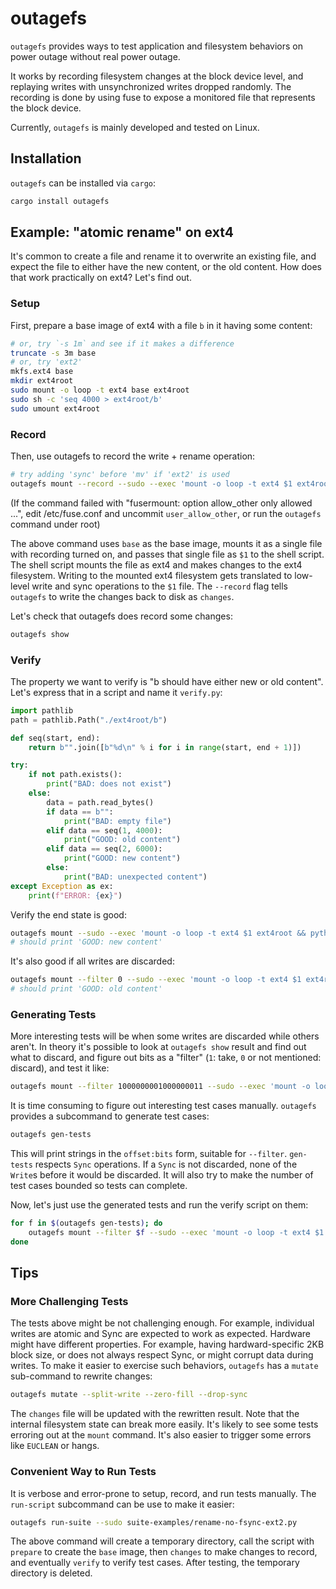 outagefs
========

`outagefs` provides ways to test application and filesystem behaviors on power
outage without real power outage.

It works by recording filesystem changes at the block device level, and
replaying writes with unsynchronized writes dropped randomly. The recording is
done by using fuse to expose a monitored file that represents the block device.

Currently, `outagefs` is mainly developed and tested on Linux.

Installation
------------

`outagefs` can be installed via `cargo`:

```bash
cargo install outagefs
```

Example: "atomic rename" on ext4
--------------------------------

It's common to create a file and rename it to overwrite an existing file, and
expect the file to either have the new content, or the old content. How does
that work practically on ext4? Let's find out.

### Setup

First, prepare a base image of ext4 with a file `b` in it having some content:

```bash
# or, try `-s 1m` and see if it makes a difference
truncate -s 3m base
# or, try 'ext2'
mkfs.ext4 base
mkdir ext4root
sudo mount -o loop -t ext4 base ext4root
sudo sh -c 'seq 4000 > ext4root/b'
sudo umount ext4root
```

### Record

Then, use outagefs to record the write + rename operation:

```bash
# try adding 'sync' before 'mv' if 'ext2' is used
outagefs mount --record --sudo --exec 'mount -o loop -t ext4 $1 ext4root; seq 2 6000 > ext4root/a; mv ext4root/{a,b}; umount ext4root'
```

(If the command failed with "fusermount: option allow_other only allowed ...",
edit /etc/fuse.conf and uncommit `user_allow_other`, or run the `outagefs`
command under root)

The above command uses `base` as the base image, mounts it as a single file with
recording turned on, and passes that single file as `$1` to the shell script. The
shell script mounts the file as ext4 and makes changes to the ext4 filesystem.
Writing to the mounted ext4 filesystem gets translated to low-level write and
sync operations to the `$1` file. The `--record` flag tells `outagefs` to write
the changes back to disk as `changes`.

Let's check that outagefs does record some changes:

```bash
outagefs show
```

### Verify

The property we want to verify is "b should have either new or old content".
Let's express that in a script and name it `verify.py`:

```python
import pathlib
path = pathlib.Path("./ext4root/b")

def seq(start, end):
    return b"".join([b"%d\n" % i for i in range(start, end + 1)])

try:
    if not path.exists():
        print("BAD: does not exist")
    else:
        data = path.read_bytes()
        if data == b"":
            print("BAD: empty file")
        elif data == seq(1, 4000):
            print("GOOD: old content")
        elif data == seq(2, 6000):
            print("GOOD: new content")
        else:
            print("BAD: unexpected content")
except Exception as ex:
    print(f"ERROR: {ex}")
```

Verify the end state is good:

```bash
outagefs mount --sudo --exec 'mount -o loop -t ext4 $1 ext4root && python3 verify.py; umount ext4root'
# should print 'GOOD: new content'
```

It's also good if all writes are discarded:

```bash
outagefs mount --filter 0 --sudo --exec 'mount -o loop -t ext4 $1 ext4root && python3 verify.py; umount ext4root'
# should print 'GOOD: old content'
```

### Generating Tests

More interesting tests will be when some writes are discarded while others
aren't.  In theory it's possible to look at `outagefs show` result and find out
what to discard, and figure out bits as a "filter" (`1`: take, `0` or not
mentioned: discard), and test it like:

```bash
outagefs mount --filter 1000000001000000011 --sudo --exec 'mount -o loop -t ext4 $1 ext4root && python3 verify.py; umount ext4root'
```

It is time consuming to figure out interesting test cases manually.
`outagefs` provides a subcommand to generate test cases:

```bash
outagefs gen-tests
```

This will print strings in the `offset:bits` form, suitable for `--filter`.
`gen-tests` respects `Sync` operations. If a `Sync` is not discarded, none of
the `Write`s before it would be discarded. It will also try to make the number
of test cases bounded so tests can complete.

Now, let's just use the generated tests and run the verify script on them:

```bash
for f in $(outagefs gen-tests); do
    outagefs mount --filter $f --sudo --exec 'mount -o loop -t ext4 $1 ext4root && python3 verify.py; umount ext4root'
done
```

Tips
----

### More Challenging Tests

The tests above might be not challenging enough. For example, individual writes
are atomic and Sync are expected to work as expected. Hardware might have
different properties. For example, having hardward-specific 2KB block size,
or does not always respect Sync, or might corrupt data during writes.
To make it easier to exercise such behaviors, `outagefs` has a `mutate`
sub-command to rewrite changes:

```bash
outagefs mutate --split-write --zero-fill --drop-sync
```

The `changes` file will be updated with the rewritten result.  Note that the
internal filesystem state can break more easily. It's likely to see some tests
erroring out at the `mount` command. It's also easier to trigger some errors
like `EUCLEAN` or hangs.


### Convenient Way to Run Tests

It is verbose and error-prone to setup, record, and run tests manually.
The `run-script` subcommand can be use to make it easier:

```bash
outagefs run-suite --sudo suite-examples/rename-no-fsync-ext2.py
```

The above command will create a temporary directory, call the script with
`prepare` to create the `base` image, then `changes` to make changes to record,
and eventually `verify` to verify test cases. After testing, the temporary
directory is deleted.
